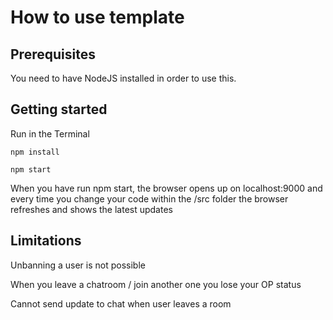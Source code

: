 # How to use template

## Prerequisites
You need to have NodeJS installed in order to use this.

## Getting started
Run in the Terminal

```
npm install

npm start
```

When you have run npm start, the browser opens up on localhost:9000 and every time you change your code within the /src folder the browser refreshes and shows the latest updates

## Limitations

Unbanning a user is not possible

When you leave a chatroom / join another one you lose your OP status

Cannot send update to chat when user leaves a room
